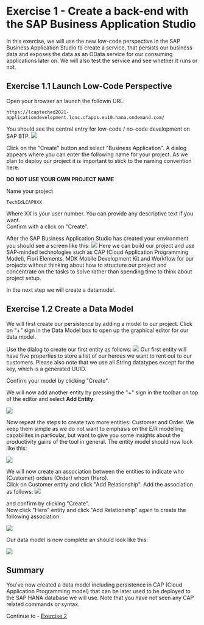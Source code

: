 # Exercise 1 - Create a back-end with the SAP Business Application Studio

In this exercise, we will use the new low-code perspective in the SAP Business Application Studio to create a service, that persists our business data and exposes the data as an OData service for our consuming applications later on.
We will also test the service and see whether it runs or not.

## Exercise 1.1 Launch Low-Code Perspective

Open your browser an launch the followin URL:
```URL
https://lcapteched2021-applicationdevelopment.lcnc.cfapps.eu10.hana.ondemand.com/
````
You should see the central entry for low-code / no-code development on SAP BTP.
![](/exercises/ex1/images/lobby_01.png)

Click on the "Create" button and select "Business Application". A dialog appears where you can enter the following name for your project. As we plan to deploy our project it is important to stick to the naming convention here.  

**DO NOT USE YOUR OWN PROJECT NAME**  

Name your project  
```
TechEdLCAP0XX
```
Where XX is your user number. You can provide any descriptive text if you want.  
Confirm with a click on "Create".

After the SAP Business Application Studio has created your environment you should see a screen like this:
![](/exercises/ex1/images/LCAP_01.png)
Here we can build our project and use SAP-minded technologies such as CAP (Cloud Application Programming Model), Fiori Elements, MDK Mobile Development Kit and Workflow for our projects without thinking about how to structure our project and concentrate on the tasks to solve rather than spending time to think about project setup.

In the next step we will create a datamodel.

## Exercise 1.2 Create a Data Model

We will first create our persistence by adding a model to our project. Click on "+" sign in the Data Model box to open up the graphical editor for our data model.

Use the dialog to create our first entity as follows:
![](/exercises/ex1/images/LCAP_02.png)
Our first entity will have five properties to store a list of our heroes we want to rent out to our customers.
Please also note that we use all String datatypes except for the key, which is a generated UUID.

Confirm your model by clicking "Create".

We will now add another entity by pressing the "+" sign in the toolbar on top of the editor and select **Add Entity**.

![](/exercises/ex1/images/LCAP_03.png)

Now repeat the steps to create two more entities: Customer and Order.
We keep them simple as we do not want to emphasis on the E/R modelling capabilites in particular, but want to give you some insights about the productivity gains of the tool in general. The entity model should now look like this:

![](/exercises/ex1/images/LCAP_04.png)

We will now create an association between the entities to indicate who (Customer) orders (Order) whom (Hero).  
Click on Customer entity and click "Add Relationship".
Add the association as follows:
![](/exercises/ex1/images/LCAP_06.png)

and confirm by clicking "Create".  
Now click "Hero" entity and click "Add Relationship" again to create the following association:  

![](/exercises/ex1/images/LCAP_07.png)

Our data model is now complete an should look like this:

![](/exercises/ex1/images/LCAP_08.png)

## Summary

You've now created a data model including persistence in CAP (Cloud Application Programming model) that can be later used to be deployed to the SAP HANA database we will use. Note that you have not seen any CAP related commands or syntax.

Continue to - [Exercise 2](../ex2/README.md)

